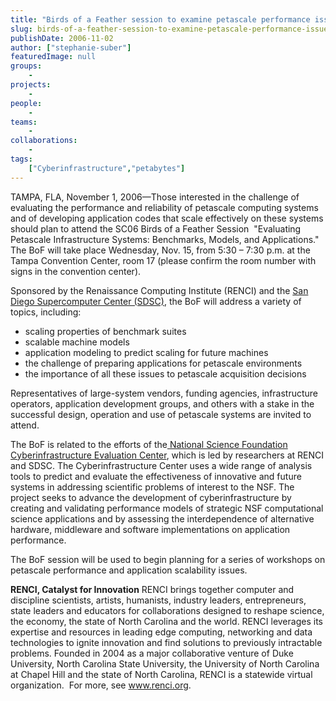 ```yaml
---
title: "Birds of a Feather session to examine petascale performance issues"
slug: birds-of-a-feather-session-to-examine-petascale-performance-issues
publishDate: 2006-11-02
author: ["stephanie-suber"]
featuredImage: null
groups:
    - 
projects:
    - 
people:
    - 
teams: 
    - 
collaborations:
    - 
tags:
    ["Cyberinfrastructure","petabytes"]
---
```

TAMPA, FLA, November 1, 2006—Those interested in the challenge of evaluating the performance and reliability of petascale computing systems and of developing application codes that scale effectively on these systems should plan to attend the SC06 Birds of a Feather Session  "Evaluating Petascale Infrastructure Systems: Benchmarks, Models, and Applications." The BoF will take place Wednesday, Nov. 15, from 5:30 – 7:30 p.m. at the Tampa Convention Center, room 17 (please confirm the room number with signs in the convention center).  

Sponsored by the Renaissance Computing Institute (RENCI) and the <a href="http://www.sdsc.edu/" target="_blank" rel="noopener">San Diego Supercomputer Center (SDSC)</a>, the BoF will address a variety of topics, including:
<ul type="disc">
 	<li>scaling properties of benchmark suites</li>
 	<li>scalable machine models</li>
 	<li>application modeling to predict scaling for future machines</li>
 	<li>the challenge of preparing applications for petascale environments</li>
 	<li>the importance of all these issues to petascale acquisition decisions</li>
</ul>
Representatives of large-system vendors, funding agencies, infrastructure operators, application development groups, and others with a stake in the successful design, operation and use of petascale systems are invited to attend.

The BoF is related to the efforts of the<a href="https://renci.org/research/ci-evaluation-center/"> National Science Foundation Cyberinfrastructure Evaluation Center</a>, which is led by researchers at RENCI and SDSC. The Cyberinfrastructure Center uses a wide range of analysis tools to predict and evaluate the effectiveness of innovative and future systems in addressing scientific problems of interest to the NSF. The project seeks to advance the development of cyberinfrastructure by creating and validating performance models of strategic NSF computational science applications and by assessing the interdependence of alternative hardware, middleware and software implementations on application performance.

The BoF session will be used to begin planning for a series of workshops on petascale performance and application scalability issues.

<strong>RENCI, Catalyst for Innovation</strong>
RENCI brings together computer and discipline scientists, artists, humanists, industry leaders, entrepreneurs, state leaders and educators for collaborations designed to reshape science, the economy, the state of North Carolina and the world. RENCI leverages its expertise and resources in leading edge computing, networking and data technologies to ignite innovation and find solutions to previously intractable problems. Founded in 2004 as a major collaborative venture of Duke University, North Carolina State University, the University of North Carolina at Chapel Hill and the state of North Carolina, RENCI is a statewide virtual organization.  For more, see <a href="https://www.renci.org/">www.renci.org</a>.
